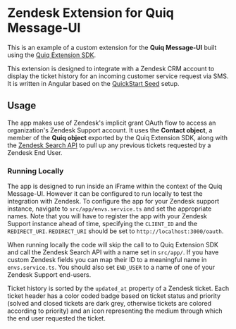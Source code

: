 # Zendesk Extension for Quiq Message-UI


This is an example of a custom extension for the **Quiq Message-UI** built using the [Quiq Extension SDK](https://github.com/Quiq/ui-extensions).  

This extension is designed to integrate with a Zendesk CRM account to display the ticket history for an incoming customer service request via SMS.  It is written in Angular based on the [QuickStart Seed](https://angular.io/guide/setup) setup.

## Usage

The app makes use of Zendesk's implicit grant OAuth flow to access an organization's Zendesk Support account.  It uses the **Contact object**, a member of the **Quiq object** exported by the Quiq Extension SDK, along with the [Zendesk Search API](https://developer.zendesk.com/rest_api/docs/core/search) to pull up any previous tickets requested by a Zendesk End User.  

### Running Locally

The app is designed to run inside an iFrame within the context of the Quiq Message-UI.  However it can be configured to run locally to test the integration with Zendesk.  To configure the app for your Zendesk support instance, navigate to `src/app/envs.service.ts` and set the appropriate names.  Note that you will have to register the app with your Zendesk Support instance ahead of time, specifying the `CLIENT_ID` and the `REDIRECT_URI`.  `REDIRECT_URI` should be set to `http://localhost:3000/oauth`.

When running locally the code will skip the call to to Quiq Extension SDK and call the Zendesk Search API with a name set in `src/app/`.
If you have custom Zendesk fields you can map their ID to a meaningful name in `envs.service.ts`.
You should also set `END_USER` to a name of one of your Zendesk Support end-users.

Ticket history is sorted by the `updated_at` property of a Zendesk ticket.  Each ticket header has a color coded badge based on ticket status and priority (solved and closed tickets are dark grey, otherwise tickets are colored according to priority) and an icon representing the medium through which the end user requested the ticket.
